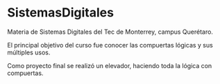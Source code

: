 # SistemasDigitales
Materia de Sistemas Digitales del Tec de Monterrey, campus Querétaro. 

El principal objetivo del curso fue conocer las compuertas lógicas y sus múltiples usos.

Como proyecto final se realizó un elevador, haciendo toda la lógica con compuertas.
